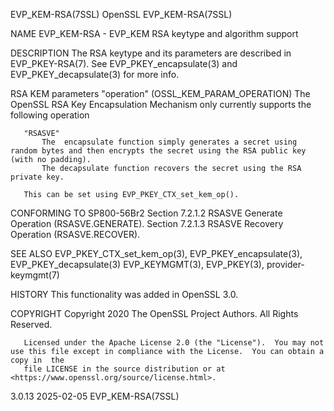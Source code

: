 EVP_KEM-RSA(7SSL)							    OpenSSL							     EVP_KEM-RSA(7SSL)

NAME
       EVP_KEM-RSA - EVP_KEM RSA keytype and algorithm support

DESCRIPTION
       The RSA keytype and its parameters are described in EVP_PKEY-RSA(7).  See EVP_PKEY_encapsulate(3) and EVP_PKEY_decapsulate(3) for more info.

   RSA KEM parameters
       "operation" (OSSL_KEM_PARAM_OPERATION) <UTF8 string>
	   The OpenSSL RSA Key Encapsulation Mechanism only currently supports the following operation

	   "RSASVE"
	       The  encapsulate function simply generates a secret using random bytes and then encrypts the secret using the RSA public key (with no padding).
	       The decapsulate function recovers the secret using the RSA private key.

	   This can be set using EVP_PKEY_CTX_set_kem_op().

CONFORMING TO
       SP800-56Br2
	   Section 7.2.1.2 RSASVE Generate Operation (RSASVE.GENERATE).	 Section 7.2.1.3 RSASVE Recovery Operation (RSASVE.RECOVER).

SEE ALSO
       EVP_PKEY_CTX_set_kem_op(3), EVP_PKEY_encapsulate(3), EVP_PKEY_decapsulate(3) EVP_KEYMGMT(3), EVP_PKEY(3), provider-keymgmt(7)

HISTORY
       This functionality was added in OpenSSL 3.0.

COPYRIGHT
       Copyright 2020 The OpenSSL Project Authors. All Rights Reserved.

       Licensed under the Apache License 2.0 (the "License").  You may not use this file except in compliance with the License.	 You can obtain a copy in  the
       file LICENSE in the source distribution or at <https://www.openssl.org/source/license.html>.

3.0.13									  2025-02-05							     EVP_KEM-RSA(7SSL)

